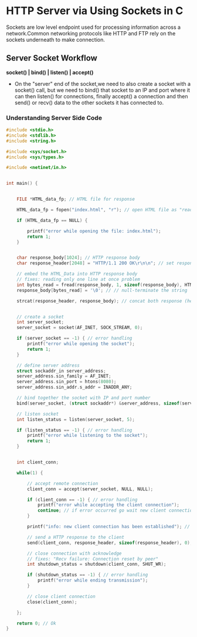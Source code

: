 # HTTP Server via Using Sockets in C

Sockets are low level endpoint used for processing information across a network.Common networking protocols like HTTP and FTP rely on the sockets underneath to make connection.

## Server Socket Workflow

**socket()
|
bind()
|
listen()
|
accept()**

* On the "server" end of the socket,we need to also create a socket with a socket() call, but we need to bind() that socket to an IP and port where it can then listen() for connections, finally accept() a connection and then send() or recv() data to the other sockets it has connected to.


### Understanding Server Side Code

```C
#include <stdio.h>
#include <stdlib.h>
#include <string.h>

#include <sys/socket.h>
#include <sys/types.h>

#include <netinet/in.h>


int main() {


    FILE *HTML_data_fp; // HTML file for response

    HTML_data_fp = fopen("index.html", "r"); // open HTML file as "read-only" mode

    if (HTML_data_fp == NULL) {

        printf("error while opening the file: index.html");
        return 1;
    }


    char response_body[1024]; // HTTP response body
    char response_header[2048] = "HTTP/1.1 200 OK\r\n\n"; // set response header (HTTP status - 200 OK)

    // embed the HTML_Data into HTTP response body
    // fixes: reading only one line at once problem
    int bytes_read = fread(response_body, 1, sizeof(response_body), HTML_data_fp);
    response_body[bytes_read] = '\0'; // // null-terminate the string

    strcat(response_header, response_body); // concat both response (header and body) into only one response


    // create a socket
    int server_socket;
    server_socket = socket(AF_INET, SOCK_STREAM, 0);

    if (server_socket == -1) { // error handling
		printf("error while opening the socket");
        return 1;
	}

    // define server address
    struct sockaddr_in server_address;
	server_address.sin_family = AF_INET;
	server_address.sin_port = htons(8080);
	server_address.sin_addr.s_addr = INADDR_ANY;

    // bind together the socket with IP and port number
    bind(server_socket, (struct sockaddr*) &server_address, sizeof(server_address));

    // listen socket
    int listen_status = listen(server_socket, 5);

    if (listen_status == -1) { // error handling
		printf("error while listening to the socket");
        return 1;
	}


    int client_conn;

    while(1) {

        // accept remote connection
        client_conn = accept(server_socket, NULL, NULL);

        if (client_conn == -1) { // error handling
            printf("error while accepting the client connection");
            continue; // if error occurred go wait new client connection
        }

        printf("info: new client connection has been established"); // info logger

        // send a HTTP response to the client
        send(client_conn, response_header, sizeof(response_header), 0);

        // close connection with acknowledge
        // fixes: "Recv failure: Connection reset by peer"
        int shutdown_status = shutdown(client_conn, SHUT_WR);

        if (shutdown_status == -1) { // error handling
            printf("error while ending transmission");
        }

        // close client connection
        close(client_conn);

    };

    return 0; // Ok
}
```